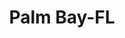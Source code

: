 ---
title: Palm Bay-FL
slug: palm-bay-fl
f_state:
- cms/state/florida.md
f_locations:
- cms/payday-loan/advance-america-2696.md
- cms/payday-loan/advance-america-2697.md
- cms/payday-loan/advance-america-2759.md
- cms/payday-loan/cash-2go-6323.md
- cms/payday-loan/check-go-10040.md
- cms/payday-loan/check-cashing-money-ctr-inc-10777.md
- cms/payday-loan/childs-choice-day-care-14973.md
- cms/payday-loan/e-z-payday-16318.md
- cms/payday-loan/ez-payday-inc-17373.md
- cms/payday-loan/first-america-cash-advance-18397.md
- cms/payday-loan/republic-bank---palm-bay-25985.md
updated-on: '2024-05-30T13:41:28.615Z'
created-on: '2024-05-30T13:41:28.615Z'
published-on: '2024-05-30T13:54:32.469Z'
f_city: Palm Bay
layout: '[city].html'
tags: city
---